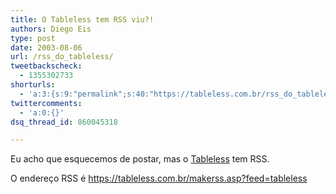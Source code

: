 ```yaml
---
title: O Tableless tem RSS viu?!
authors: Diego Eis
type: post
date: 2003-08-06
url: /rss_do_tableless/
tweetbackscheck:
  - 1355302733
shorturls:
  - 'a:3:{s:9:"permalink";s:40:"https://tableless.com.br/rss_do_tableless";s:7:"tinyurl";s:26:"https://tinyurl.com/42xxprj";s:4:"isgd";s:19:"https://is.gd/HUnkzQ";}'
twittercomments:
  - 'a:0:{}'
dsq_thread_id: 860045318

---
```

Eu acho que esquecemos de postar, mas o [Tableless][1] tem RSS.
              
O endereço RSS é https://tableless.com.br/makerss.asp?feed=tableless

 [1]: https://tableless.com.br/